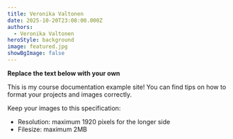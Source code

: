 ```yaml
---
title: Veronika Valtonen
date: 2025-10-20T23:08:00.000Z
authors:
  - Veronika Valtonen
heroStyle: background
image: featured.jpg
showBgImage: false
---
```


**Replace the text below with your own**

This is my course documentation example site! You can find tips on how to format your projects and images correctly.

Keep your images to this specification:

* Resolution: maximum 1920 pixels for the longer side
* Filesize: maximum 2MB
